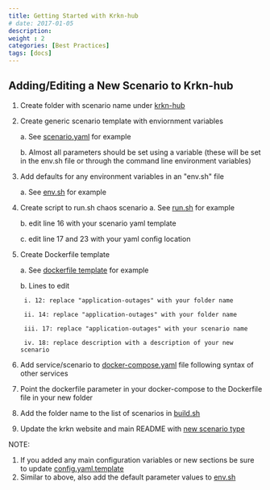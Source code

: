 ```yaml
---
title: Getting Started with Krkn-hub
# date: 2017-01-05
description: 
weight : 2
categories: [Best Practices]
tags: [docs]
---
```



## Adding/Editing a New Scenario to Krkn-hub
1. Create folder with scenario name under [krkn-hub](https://github.com/krkn-chaos/krkn-hub/tree/main)

2. Create generic scenario template with enviornment variables

    a. See [scenario.yaml](https://github.com/krkn-chaos/krkn-hub/blob/main/application-outages/app_outages.yaml.template) for example
    
    b. Almost all parameters should be set using a variable (these will be set in the env.sh file or through the command line environment variables)
    
3. Add defaults for any environment variables in an "env.sh" file

    a.  See [env.sh](https://github.com/krkn-chaos/krkn-hub/blob/main/application-outages/env.sh) for example
    
4. Create script to run.sh chaos scenario
    a. See [run.sh](https://github.com/krkn-chaos/krkn-hub/blob/main/application-outages/run.sh) for example
    
    b. edit line 16 with your scenario yaml template

    c. edit line 17 and 23 with your yaml config location

5. Create Dockerfile template
    
    a. See [dockerfile template](https://github.com/krkn-chaos/krkn-hub/blob/main/application-outages/Dockerfile.template) for example
    
    b. Lines to edit
    
        i. 12: replace "application-outages" with your folder name

        ii. 14: replace "application-outages" with your folder name

        iii. 17: replace "application-outages" with your scenario name

        iv. 18: replace description with a description of your new scenario
        
6. Add service/scenario to [docker-compose.yaml](https://github.com/krkn-chaos/krkn-hub/blob/main/docker-compose.yaml) file following syntax of other services
7. Point the dockerfile parameter in your docker-compose to the Dockerfile file in your new folder
8. Add the folder name to the list of scenarios in [build.sh](https://github.com/krkn-chaos/krkn-hub/blob/main/build.sh)
9. Update the krkn website and main README with [new scenario type](https://github.com/krkn-chaos/website/tree/main/content/en/docs/scenarios)

    
NOTE: 
1. If you added any main configuration variables or new sections be sure to update [config.yaml.template](https://github.com/krkn-chaos/krkn-hub/blob/main/config.yaml.template) 
2. Similar to above, also add the default parameter values to [env.sh](https://github.com/krkn-chaos/krkn-hub/blob/main/env.sh)
